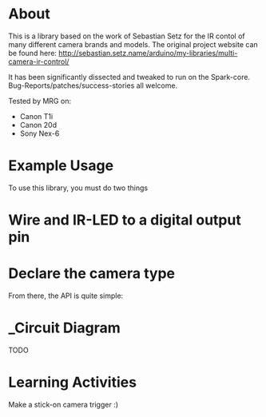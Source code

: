 About
=====

This is a library based on the work of Sebastian Setz for the IR contol 
of many different camera brands and models.  The original project website 
can be found here:
http://sebastian.setz.name/arduino/my-libraries/multi-camera-ir-control/

It has been significantly dissected and tweaked to run on the Spark-core.  
Bug-Reports/patches/success-stories all welcome.  

Tested by MRG on:
 * Canon T1i
 * Canon 20d
 * Sony Nex-6

Example Usage
=============

To use this library, you must do two things
 # Wire and IR-LED to a digital output pin
 # Declare the camera type

From there, the API is quite simple:

_Circuit Diagram
================
TODO

Learning Activities
===================

Make a stick-on camera trigger :)

